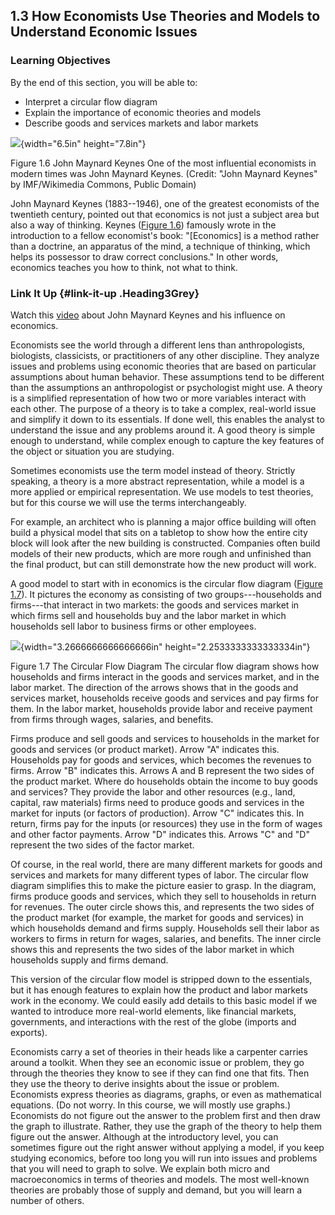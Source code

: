 ## 1.3 How Economists Use Theories and Models to Understand Economic Issues

### Learning Objectives

By the end of this section, you will be able to:

-   Interpret a circular flow diagram
-   Explain the importance of economic theories and models
-   Describe goods and services markets and labor markets

![](media/rId22.jpeg){width="6.5in" height="7.8in"}

Figure 1.6 John Maynard Keynes One of the most influential economists in
modern times was John Maynard Keynes. (Credit: "John Maynard Keynes" by
IMF/Wikimedia Commons, Public Domain)

John Maynard Keynes (1883--1946), one of the greatest economists of the
twentieth century, pointed out that economics is not just a subject area
but also a way of thinking. Keynes ([Figure 1.6](#CNX_Econ_C01_004))
famously wrote in the introduction to a fellow economist's book:
"\[Economics\] is a method rather than a doctrine, an apparatus of the
mind, a technique of thinking, which helps its possessor to draw correct
conclusions." In other words, economics teaches you how to think, not
what to think.

### Link It Up {#link-it-up .Heading3Grey}

Watch this [video](http://openstax.org/l/Keynes) about John Maynard
Keynes and his influence on economics.

Economists see the world through a different lens than anthropologists,
biologists, classicists, or practitioners of any other discipline. They
analyze issues and problems using economic theories that are based on
particular assumptions about human behavior. These assumptions tend to
be different than the assumptions an anthropologist or psychologist
might use. A theory is a simplified representation of how two or more
variables interact with each other. The purpose of a theory is to take a
complex, real-world issue and simplify it down to its essentials. If
done well, this enables the analyst to understand the issue and any
problems around it. A good theory is simple enough to understand, while
complex enough to capture the key features of the object or situation
you are studying.

Sometimes economists use the term model instead of theory. Strictly
speaking, a theory is a more abstract representation, while a model is a
more applied or empirical representation. We use models to test
theories, but for this course we will use the terms interchangeably.

For example, an architect who is planning a major office building will
often build a physical model that sits on a tabletop to show how the
entire city block will look after the new building is constructed.
Companies often build models of their new products, which are more rough
and unfinished than the final product, but can still demonstrate how the
new product will work.

A good model to start with in economics is the circular flow diagram
([Figure 1.7](#CNX_Econ_C01_002)). It pictures the economy as consisting
of two groups---households and firms---that interact in two markets: the
goods and services market in which firms sell and households buy and the
labor market in which households sell labor to business firms or other
employees.

![](media/rId33.jpeg){width="3.2666666666666666in"
height="2.2533333333333334in"}

Figure 1.7 The Circular Flow Diagram The circular flow diagram shows how
households and firms interact in the goods and services market, and in
the labor market. The direction of the arrows shows that in the goods
and services market, households receive goods and services and pay firms
for them. In the labor market, households provide labor and receive
payment from firms through wages, salaries, and benefits.

Firms produce and sell goods and services to households in the market
for goods and services (or product market). Arrow "A" indicates this.
Households pay for goods and services, which becomes the revenues to
firms. Arrow "B" indicates this. Arrows A and B represent the two sides
of the product market. Where do households obtain the income to buy
goods and services? They provide the labor and other resources (e.g.,
land, capital, raw materials) firms need to produce goods and services
in the market for inputs (or factors of production). Arrow "C" indicates
this. In return, firms pay for the inputs (or resources) they use in the
form of wages and other factor payments. Arrow "D" indicates this.
Arrows "C" and "D" represent the two sides of the factor market.

Of course, in the real world, there are many different markets for goods
and services and markets for many different types of labor. The circular
flow diagram simplifies this to make the picture easier to grasp. In the
diagram, firms produce goods and services, which they sell to households
in return for revenues. The outer circle shows this, and represents the
two sides of the product market (for example, the market for goods and
services) in which households demand and firms supply. Households sell
their labor as workers to firms in return for wages, salaries, and
benefits. The inner circle shows this and represents the two sides of
the labor market in which households supply and firms demand.

This version of the circular flow model is stripped down to the
essentials, but it has enough features to explain how the product and
labor markets work in the economy. We could easily add details to this
basic model if we wanted to introduce more real-world elements, like
financial markets, governments, and interactions with the rest of the
globe (imports and exports).

Economists carry a set of theories in their heads like a carpenter
carries around a toolkit. When they see an economic issue or problem,
they go through the theories they know to see if they can find one that
fits. Then they use the theory to derive insights about the issue or
problem. Economists express theories as diagrams, graphs, or even as
mathematical equations. (Do not worry. In this course, we will mostly
use graphs.) Economists do not figure out the answer to the problem
first and then draw the graph to illustrate. Rather, they use the graph
of the theory to help them figure out the answer. Although at the
introductory level, you can sometimes figure out the right answer
without applying a model, if you keep studying economics, before too
long you will run into issues and problems that you will need to graph
to solve. We explain both micro and macroeconomics in terms of theories
and models. The most well-known theories are probably those of supply
and demand, but you will learn a number of others.
